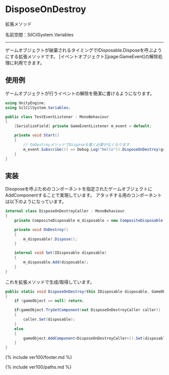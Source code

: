 # DisposeOnDestroy

拡張メソッド

名前空間：SilCilSystem.Variables

---

ゲームオブジェクトが破棄されるタイミングでIDisposable.Disposeを呼ぶようにする拡張メソッドです。
[イベントオブジェクト][page:GameEvent]の解除処理に利用できます。

## 使用例

ゲームオブジェクトが行うイベントの解除を簡潔に書けるようになります。

```cs
using UnityEngine;
using SilCilSystem.Variables;

public class TestEventListener : MonoBehaviour
{
    [SerializeField] private GameEventListener m_event = default;

    private void Start()
    {
        // OnDestroyメソッドでDisposeを書く必要がなくなります.
        m_event.Subscribe(() => Debug.Log("Hello")).DisposeOnDestroy(gameObject);
    }
}
```

## 実装

Disoposeを呼ぶためのコンポーネントを指定されたゲームオブジェクトにAddComponentすることで実現しています。
アタッチする用のコンポーネントは以下のようになっています。

```cs
internal class DisposeOnDestroyCaller : MonoBehaviour
{
    private CompositeDisposable m_disposable = new CompositeDisposable();

    private void OnDestroy()
    {
        m_disposable?.Dispose();
    }

    internal void Set(IDisposable disposable)
    {
        m_disposable.Add(disposable);
    }
}
```

これを拡張メソッドで生成/取得しています。

```cs
public static void DisposeOnDestroy(this IDisposable disposable, GameObject gameObject)
{
    if (gameObject == null) return;

    if(gameObject.TryGetComponent(out DisposeOnDestroyCaller caller))
    {
        caller.Set(disposable);
    }
    else
    {
        gameObject.AddComponent<DisposeOnDestroyCaller>().Set(disposable);
    }
}
```

<!--- footer --->

{% include ver100/footer.md %}

<!--- 参照 --->

{% include ver100/paths.md %}
